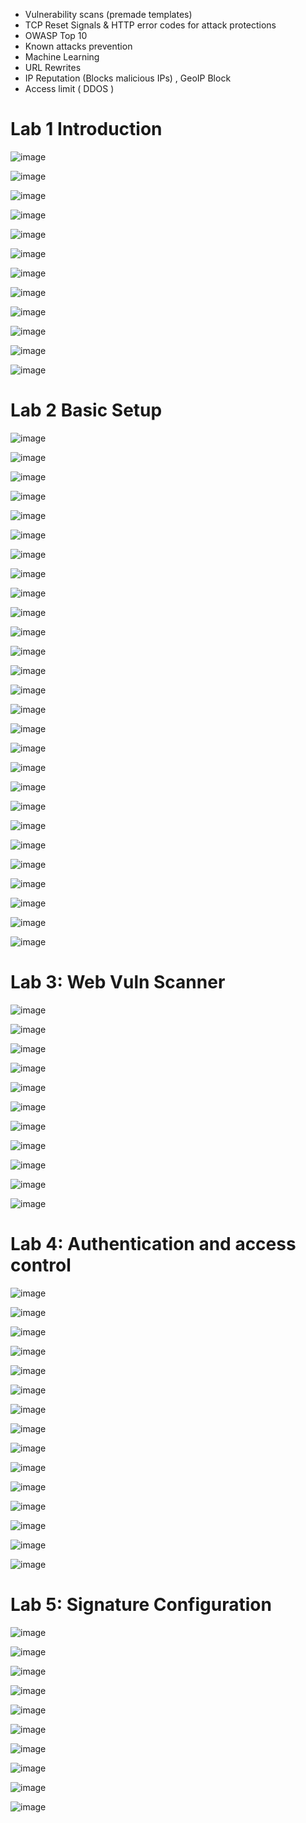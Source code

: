 * Vulnerability scans (premade templates)
* TCP Reset Signals & HTTP error codes for attack protections
* OWASP Top 10
* Known attacks prevention
* Machine Learning
* URL Rewrites
* IP Reputation (Blocks malicious IPs) , GeoIP Block
* Access limit ( DDOS )


# Lab 1 Introduction
![image](https://github.com/tousif13/Cyber_Security/assets/33444140/f2a7aa3e-28ed-485d-a667-82c5a568f734)

![image](https://github.com/tousif13/Cyber_Security/assets/33444140/4bcf38b8-b1a5-4765-b437-5279565c514c)

![image](https://github.com/tousif13/Cyber_Security/assets/33444140/db3eae46-1080-4eec-86c5-0e1b9e3bd24d)

![image](https://github.com/tousif13/Cyber_Security/assets/33444140/1c5d9b11-7702-4511-9177-048d2bc14a6f)

![image](https://github.com/tousif13/Cyber_Security/assets/33444140/c61fc9f1-9427-4f5b-9a99-bf5d02b69776)

![image](https://github.com/tousif13/Cyber_Security/assets/33444140/708d9d71-abd6-4e3a-a0fc-6eae204555ce)

![image](https://github.com/tousif13/Cyber_Security/assets/33444140/00dc1900-9361-40b4-a3d0-4fffa929082e)

![image](https://github.com/tousif13/Cyber_Security/assets/33444140/e6b5614b-e7fc-46d1-95d7-71bb414dac34)

![image](https://github.com/tousif13/Cyber_Security/assets/33444140/ed346eb2-53f1-4c99-b17d-326eb7d1dd71)

![image](https://github.com/tousif13/Cyber_Security/assets/33444140/0b2562d4-0f8e-4105-82e5-65beeb1493d7)

![image](https://github.com/tousif13/Cyber_Security/assets/33444140/6d32c426-b941-487d-bf5c-835508e2a5cd)

![image](https://github.com/tousif13/Cyber_Security/assets/33444140/915dc90d-442e-4cf6-aa2a-796bbcf0ea1e)

# Lab 2 Basic Setup

![image](https://github.com/tousif13/Cyber_Security/assets/33444140/816a729d-7bd1-44ab-8f2d-dc00e535e8d1)

![image](https://github.com/tousif13/Cyber_Security/assets/33444140/d1c7eeaa-5fed-47ba-ab54-9f949c720dff)

![image](https://github.com/tousif13/Cyber_Security/assets/33444140/bb6e4fa7-47f3-47b5-8c68-30f668d80db5)

![image](https://github.com/tousif13/Cyber_Security/assets/33444140/a434b374-e738-4e1b-8f27-af29ff478d00)

![image](https://github.com/tousif13/Cyber_Security/assets/33444140/ee949a81-e2b1-492a-91b5-f17bf5f1a554)

![image](https://github.com/tousif13/Cyber_Security/assets/33444140/5bb6d56b-4e50-44f7-87c3-a54fb08928a8)

![image](https://github.com/tousif13/Cyber_Security/assets/33444140/7352ccbc-fc62-43a7-85c0-a2d601fa13ef)

![image](https://github.com/tousif13/Cyber_Security/assets/33444140/84b3ce11-6839-42af-99ad-47ee6db81379)

![image](https://github.com/tousif13/Cyber_Security/assets/33444140/52023032-c7e2-4c6a-998c-e9aa36649000)

![image](https://github.com/tousif13/Cyber_Security/assets/33444140/4a027049-34f6-4998-aa2c-49cd41472bc7)

![image](https://github.com/tousif13/Cyber_Security/assets/33444140/30657b8b-d57a-429b-96d4-e7658d4ed508)

![image](https://github.com/tousif13/Cyber_Security/assets/33444140/41b199d2-9969-423a-aa9b-5b6770605956)

![image](https://github.com/tousif13/Cyber_Security/assets/33444140/cec2abc3-5405-4b9a-8133-a4374d8a0e24)

![image](https://github.com/tousif13/Cyber_Security/assets/33444140/1649ab87-994d-4cb9-babc-9d95b67e616b)

![image](https://github.com/tousif13/Cyber_Security/assets/33444140/59c189f5-da03-40d9-ad89-fee11105a291)

![image](https://github.com/tousif13/Cyber_Security/assets/33444140/e49af04f-ef0a-421a-a957-bb6a7ca9b98b)

![image](https://github.com/tousif13/Cyber_Security/assets/33444140/72c276ac-b094-4ebb-94a7-9c5cc150430f)

![image](https://github.com/tousif13/Cyber_Security/assets/33444140/e6e69214-68c6-4710-99e5-9cb75b8e798b)

![image](https://github.com/tousif13/Cyber_Security/assets/33444140/cce687c3-11d5-4964-9328-840fd01fb82a)

![image](https://github.com/tousif13/Cyber_Security/assets/33444140/619ac589-161e-4dd3-9b73-9f09e859a465)

![image](https://github.com/tousif13/Cyber_Security/assets/33444140/a4c43a14-49e3-4a66-a848-71dcaf58cc05)

![image](https://github.com/tousif13/Cyber_Security/assets/33444140/1acc15b7-d800-4c87-ae72-ee06ac96d51d)

![image](https://github.com/tousif13/Cyber_Security/assets/33444140/b35d7ae5-c69a-443d-9ecc-45ec6c9f3493)

![image](https://github.com/tousif13/Cyber_Security/assets/33444140/61ddc84a-18a3-4134-9a80-8ae11e69757e)

![image](https://github.com/tousif13/Cyber_Security/assets/33444140/cf541eb7-8ab7-475c-95db-1df4c6c66201)

![image](https://github.com/tousif13/Cyber_Security/assets/33444140/46c6d724-8f67-4e17-8192-21d1abc819e4)

![image](https://github.com/tousif13/Cyber_Security/assets/33444140/a52f2c19-e857-4853-a6a2-dd4de5bea1ca)

# Lab 3: Web Vuln Scanner

![image](https://github.com/tousif13/Cyber_Security/assets/33444140/9501c264-15d4-458d-b319-3f4a7d100def)

![image](https://github.com/tousif13/Cyber_Security/assets/33444140/2c9396c6-9cf9-4b72-a9ff-71762ffb18b0)

![image](https://github.com/tousif13/Cyber_Security/assets/33444140/7b4f46d9-26ca-43e7-8d53-dc6c30a7474f)

![image](https://github.com/tousif13/Cyber_Security/assets/33444140/3604b247-298c-4dfd-9e9c-ee643523e1c3)

![image](https://github.com/tousif13/Cyber_Security/assets/33444140/f23e59b5-19c3-45b9-b72a-60203d7c7fd8)

![image](https://github.com/tousif13/Cyber_Security/assets/33444140/ca9a1492-dda4-4676-a4d3-19fc2b83c10f)

![image](https://github.com/tousif13/Cyber_Security/assets/33444140/8c35596d-798e-4f28-b4e3-f68365bc1cd0)

![image](https://github.com/tousif13/Cyber_Security/assets/33444140/7e5a8301-c46a-4c3a-af9a-3c513454db07)

![image](https://github.com/tousif13/Cyber_Security/assets/33444140/2a521d14-e09e-4c82-a8d8-c770071160e1)

![image](https://github.com/tousif13/Cyber_Security/assets/33444140/01a1321a-6b02-4a9c-a078-b8b30586f93d)

![image](https://github.com/tousif13/Cyber_Security/assets/33444140/c47eb0e5-c3ec-49ee-a928-10025fc72102)

# Lab 4: Authentication and access control

![image](https://github.com/tousif13/Cyber_Security/assets/33444140/8e053584-61aa-4b12-872c-36df91bc3c45)

![image](https://github.com/tousif13/Cyber_Security/assets/33444140/7c4dc18f-6058-44ad-8619-b7504ad03edf)

![image](https://github.com/tousif13/Cyber_Security/assets/33444140/30120169-8632-491a-9cd8-bef0c1ccee26)

![image](https://github.com/tousif13/Cyber_Security/assets/33444140/b529149a-944a-408f-aa22-9c340eda3f9f)

![image](https://github.com/tousif13/Cyber_Security/assets/33444140/3ba0e81c-a390-4a32-8990-52b11fa8743e)

![image](https://github.com/tousif13/Cyber_Security/assets/33444140/9daacfc3-71af-4d22-b414-568754520876)

![image](https://github.com/tousif13/Cyber_Security/assets/33444140/ec6f6db6-d856-4393-adc3-d4a367af07dd)

![image](https://github.com/tousif13/Cyber_Security/assets/33444140/725a914b-ab12-4967-8e62-1bd6849f1f35)

![image](https://github.com/tousif13/Cyber_Security/assets/33444140/96aeb886-bcbc-4a6a-961a-3ab17c0fadf6)

![image](https://github.com/tousif13/Cyber_Security/assets/33444140/83790115-3e86-4e19-a0d1-a6be3f0abaf3)

![image](https://github.com/tousif13/Cyber_Security/assets/33444140/69411433-5815-48c1-9310-df7d5d11d265)

![image](https://github.com/tousif13/Cyber_Security/assets/33444140/d85d4652-4429-4c8e-850b-93a26f9f9e69)

![image](https://github.com/tousif13/Cyber_Security/assets/33444140/2302304a-d1ec-4a64-bf77-0fa817a783a1)

![image](https://github.com/tousif13/Cyber_Security/assets/33444140/0f640ee6-61a9-4eb0-8210-dda99cf44209)

![image](https://github.com/tousif13/Cyber_Security/assets/33444140/c4752d45-675a-488a-be33-f4402b692058)

# Lab 5: Signature Configuration

![image](https://github.com/tousif13/Cyber_Security/assets/33444140/81ee031e-662f-415a-8d9a-5f13600660f6)

![image](https://github.com/tousif13/Cyber_Security/assets/33444140/41b3008b-cd1f-48e1-9971-3964e07a7768)

![image](https://github.com/tousif13/Cyber_Security/assets/33444140/b4acb273-78b4-405a-8b07-119ca194cdc1)

![image](https://github.com/tousif13/Cyber_Security/assets/33444140/ceac9fe0-660b-4357-b0b1-de507b45a724)

![image](https://github.com/tousif13/Cyber_Security/assets/33444140/a65a02c2-0bf4-4f22-b661-9ecccc31a277)

![image](https://github.com/tousif13/Cyber_Security/assets/33444140/e06fcaeb-b92d-4680-ab33-0eab36db16a5)

![image](https://github.com/tousif13/Cyber_Security/assets/33444140/35704802-be88-49ff-adc6-c8f984706059)

![image](https://github.com/tousif13/Cyber_Security/assets/33444140/a4ce7e89-687f-45cd-8a3b-1f13b334d543)

![image](https://github.com/tousif13/Cyber_Security/assets/33444140/8d7c68a2-f7e7-4e76-a9c2-de4d197ece1c)

![image](https://github.com/tousif13/Cyber_Security/assets/33444140/3f55522d-8f00-432d-9d31-a75b2b621ba3)

